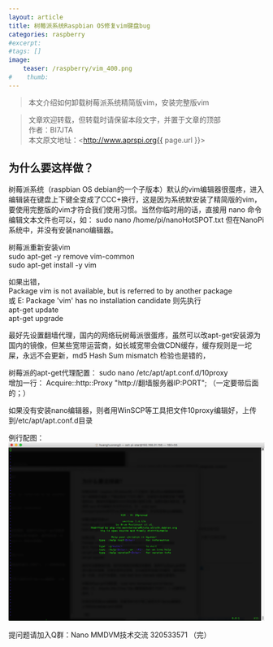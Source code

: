 ```yaml
---
layout: article
title: 树莓派系统Raspbian OS修复vim键盘bug
categories: raspberry
#excerpt:
#tags: []
image:
    teaser: /raspberry/vim_400.png
#    thumb:
---
```



> 本文介绍如何卸载树莓派系统精简版vim，安装完整版vim

> 文章欢迎转载，但转载时请保留本段文字，并置于文章的顶部  
> 作者：BI7JTA  
> 本文原文地址：<http://www.aprspi.org{{ page.url }}>

## 为什么要这样做？
树莓派系统（raspbian OS debian的一个子版本）默认的vim编辑器很蛋疼，进入编辑装在键盘上下键全变成了CCC+换行，这是因为系统默安装了精简版的vim，要使用完整版的vim才符合我们使用习惯。当然你临时用的话，直接用 nano 命令编辑文本文件也可以，如：
sudo nano /home/pi/nanoHotSPOT.txt 但在NanoPi 系统中，并没有安装nano编辑器。  

树莓派重新安装vim  
sudo apt-get -y remove vim-common  
sudo apt-get install -y vim  

如果出错，  
Package vim is not available, but is referred to by another package  
或 
E: Package 'vim' has no installation candidate
则先执行  
apt-get update  
apt-get upgrade 
 
最好先设置翻墙代理，国内的网络玩树莓派很蛋疼，虽然可以改apt-get安装源为国内的镜像，但某些宽带运营商，如长城宽带会做CDN缓存，缓存规则是一坨屎，永远不会更新，md5 Hash Sum mismatch 检验也是错的，

树莓派的apt-get代理配置：
sudo nano /etc/apt/apt.conf.d/10proxy   
增加一行：
Acquire::http::Proxy "http://翻墙服务器IP:PORT"; （一定要带后面的；）

如果没有安装nano编辑器，则者用WinSCP等工具把文件10proxy编辑好，上传到/etc/apt/apt.conf.d目录

例行配图：
![osc_archi](/images/raspberry/vim.png)

提问题请加入Q群：Nano MMDVM技术交流 320533571
（完）





